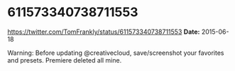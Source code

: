 # 611573340738711553
https://twitter.com/TomFrankly/status/611573340738711553
**Date:** 2015-06-18

Warning: Before updating @creativecloud, save/screenshot your favorites and presets. Premiere deleted all mine.

